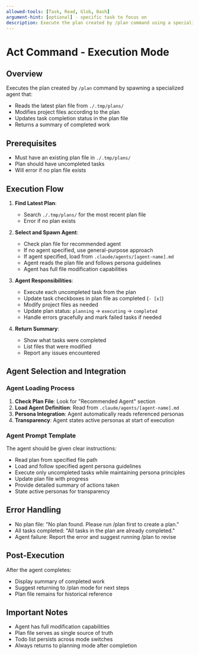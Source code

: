 ```yaml
---
allowed-tools: [Task, Read, Glob, Bash]
argument-hint: [optional] - specific task to focus on
description: Execute the plan created by /plan command using a specialized agent
---
```


# Act Command - Execution Mode

## Overview

Executes the plan created by `/plan` command by spawning a specialized agent that:

- Reads the latest plan file from `./.tmp/plans/`
- Modifies project files according to the plan
- Updates task completion status in the plan file
- Returns a summary of completed work

## Prerequisites

- Must have an existing plan file in `./.tmp/plans/`
- Plan should have uncompleted tasks
- Will error if no plan file exists

## Execution Flow

1. **Find Latest Plan**:

   - Search `./.tmp/plans/` for the most recent plan file
   - Error if no plan exists

2. **Select and Spawn Agent**:

   - Check plan file for recommended agent
   - If no agent specified, use general-purpose approach
   - If agent specified, load from `.claude/agents/[agent-name].md`
   - Agent reads the plan file and follows persona guidelines
   - Agent has full file modification capabilities

3. **Agent Responsibilities**:

   - Execute each uncompleted task from the plan
   - Update task checkboxes in plan file as completed (`- [x]`)
   - Modify project files as needed
   - Update plan status: `planning` → `executing` → `completed`
   - Handle errors gracefully and mark failed tasks if needed

4. **Return Summary**:
   - Show what tasks were completed
   - List files that were modified
   - Report any issues encountered

## Agent Selection and Integration

### Agent Loading Process

1. **Check Plan File**: Look for "Recommended Agent" section
2. **Load Agent Definition**: Read from `.claude/agents/[agent-name].md`
3. **Persona Integration**: Agent automatically reads referenced personas
4. **Transparency**: Agent states active personas at start of execution

### Agent Prompt Template

The agent should be given clear instructions:

- Read plan from specified file path
- Load and follow specified agent persona guidelines
- Execute only uncompleted tasks while maintaining persona principles
- Update plan file with progress
- Provide detailed summary of actions taken
- State active personas for transparency

## Error Handling

- No plan file: "No plan found. Please run /plan first to create a plan."
- All tasks completed: "All tasks in the plan are already completed."
- Agent failure: Report the error and suggest running /plan to revise

## Post-Execution

After the agent completes:

- Display summary of completed work
- Suggest returning to /plan mode for next steps
- Plan file remains for historical reference

## Important Notes

- Agent has full modification capabilities
- Plan file serves as single source of truth
- Todo list persists across mode switches
- Always returns to planning mode after completion
